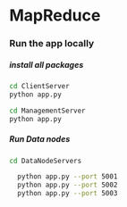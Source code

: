 # MapReduce

### Run the app locally

##### install all packages

```sh
cd ClientServer
python app.py
```


```sh
cd ManagementServer
python app.py
```

##### Run Data nodes

```sh
cd DataNodeServers
```

```sh
  python app.py --port 5001
  python app.py --port 5002
  python app.py --port 5003
```
